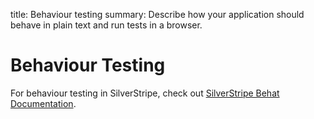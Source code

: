 title: Behaviour testing
summary: Describe how your application should behave in plain text and run tests in a browser.

# Behaviour Testing

For behaviour testing in SilverStripe, check out 
[SilverStripe Behat Documentation](https://github.com/silverstripe-labs/silverstripe-behat-extension/).
